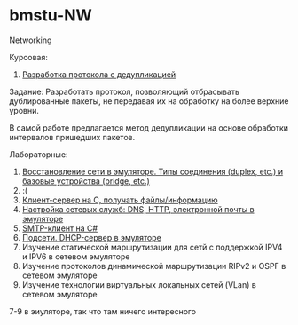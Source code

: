 # bmstu-NW
Networking

Курсовая:
1. [Разработка протокола с дедупликацией](https://github.com/DeaLoic/bmstu-NW/course/report)

Задание: Разработать протокол, позволяющий отбрасывать дублированные пакеты, не передавая их
на обработку на более верхние уровни.

В самой работе предлагается метод дедупликации на основе обработки интервалов пришедших пакетов. 

Лабораторные:
1. [Восстановление сети в эмуляторе. Типы соединения (duplex, etc.) и базовые устройства (bridge, etc.)](https://github.com/DeaLoic/bmstu-NW/lab_01)
2. :(
3. [Клиент-сервер на C, получать файлы/информацию](https://github.com/DeaLoic/bmstu-NW/lab_03)
4. [Настройка сетевых служб: DNS, HTTP, электронной почты в эмуляторе](https://github.com/DeaLoic/bmstu-NW/lab_04)
5. [SMTP-клиент на C#](https://github.com/DeaLoic/bmstu-NW/lab_05)
6. [Подсети. DHCP-сервер в эмуляторе](https://github.com/DeaLoic/bmstu-NW/lab_06)
7. Изучение статической маршрутизации для сетй с поддержкой IPV4 и IPV6 в сетевом эмуляторе
8. Изучение протоколов динамической маршрутизации RIPv2 и OSPF в сетевом эмуляторе
9. Изучение технологии виртуальных локальных сетей (VLan) в сетевом эмуляторе

7-9 в эиуляторе, так что там ничего интересного